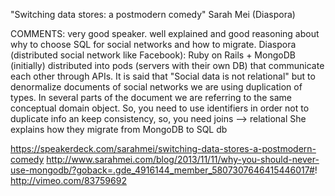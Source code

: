 "Switching data stores: a postmodern comedy" Sarah Mei (Diaspora)

COMMENTS: very good speaker. well explained and good reasoning about why to choose SQL for social networks and how to migrate.
Diaspora (distributed social network like Facebook): Ruby on Rails + MongoDB (initially)
distributed into pods (servers with their own DB) that communicate each other through APIs.
It is said that "Social data is not relational"
but to denormalize documents of social networks we are using duplication of types. In several parts of the document we are referring to the same conceptual domain object. So, you need to use identifiers in order not to duplicate info an keep consistency, so, you need joins --> relational
She explains how they migrate from MongoDB to SQL db

https://speakerdeck.com/sarahmei/switching-data-stores-a-postmodern-comedy
http://www.sarahmei.com/blog/2013/11/11/why-you-should-never-use-mongodb/?goback=.gde_4916144_member_5807307646415446017#!
http://vimeo.com/83759692
